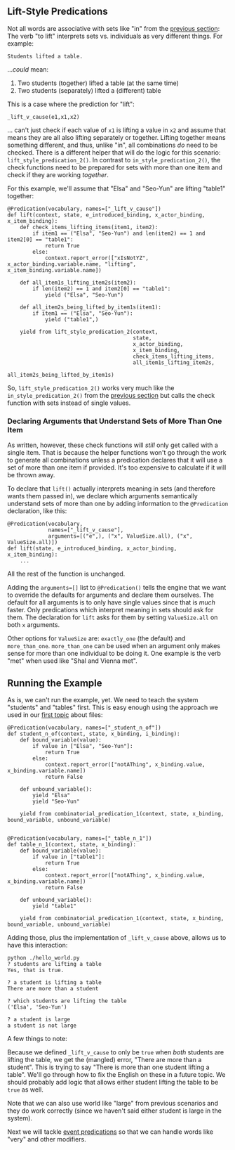 ## Lift-Style Predications
Not all words are associative with sets like "in" from the [previous section](pxHowTo030InStylePredications): The verb "to lift" interprets sets vs. individuals as very different things.  For example:

~~~
Students lifted a table.
~~~

...*could* mean: 
1. Two students (together) lifted a table (at the same time)
2. Two students (separately) lifted a (different) table

This is a case where the prediction for "lift":

~~~
_lift_v_cause(e1,x1,x2)
~~~

... can't just check if each value of `x1` is lifting a value in `x2` and assume that means they are all also lifting separately or together.  Lifting together means something different, and thus, unlike "in", all combinations *do* need to be checked. There is a different helper that will do the logic for this scenario: `lift_style_predication_2()`. In contrast to `in_style_predication_2()`, the check functions need to be prepared for sets with more than one item and check if they are working *together*.

For this example, we'll assume that "Elsa" and "Seo-Yun" are lifting "table1" together:

~~~
@Predication(vocabulary, names=["_lift_v_cause"])
def lift(context, state, e_introduced_binding, x_actor_binding, x_item_binding):
    def check_items_lifting_items(item1, item2):
        if item1 == ("Elsa", "Seo-Yun") and len(item2) == 1 and item2[0] == "table1":
            return True
        else:
            context.report_error(["xIsNotYZ", x_actor_binding.variable.name, "lifting", x_item_binding.variable.name])

    def all_item1s_lifting_item2s(item2):
        if len(item2) == 1 and item2[0] == "table1":
            yield ("Elsa", "Seo-Yun")

    def all_item2s_being_lifted_by_item1s(item1):
        if item1 == ("Elsa", "Seo-Yun"):
            yield ("table1",)

    yield from lift_style_predication_2(context,
                                        state, 
                                        x_actor_binding, 
                                        x_item_binding,
                                        check_items_lifting_items, 
                                        all_item1s_lifting_item2s,
                                        all_item2s_being_lifted_by_item1s)
~~~

So, `lift_style_predication_2()` works very much like the `in_style_predication_2()` from the [previous section](pxHowTo030InStylePredications) but calls the check function with sets instead of single values.


### Declaring Arguments that Understand Sets of More Than One Item
As written, however, these check functions will *still* only get called with a single item. That is because the helper functions won't go through the work to generate all combinations unless a predication declares that it will use a set of more than one item if provided. It's too expensive to calculate if it will be thrown away.  

To declare that `lift()` actually interprets meaning in sets (and therefore wants them passed in), we declare which arguments semantically understand sets of more than one by adding information to the `@Predication` declaration, like this:

~~~
@Predication(vocabulary,
             names=["_lift_v_cause"],
             arguments=[("e",), ("x", ValueSize.all), ("x", ValueSize.all)])
def lift(state, e_introduced_binding, x_actor_binding, x_item_binding):
    ...
~~~
All the rest of the function is unchanged.

Adding the `arguments=[]` list to `@Predication()` tells the engine that we want to override the defaults for arguments and declare them ourselves.  The default for all arguments is to only have single values since that is *much* faster.  Only predications which interpret meaning in sets should ask for them. The declaration for `lift` asks for them by setting `ValueSize.all` on both `x` arguments.

Other options for `ValueSize` are: `exactly_one` (the default) and `more_than_one`. `more_than_one` can be used when an argument only makes sense for more than one individual to be doing it. One example is the verb "met" when used like "Shal and Vienna met".

## Running the Example
As is, we can't run the example, yet. We need to teach the system "students" and "tables" first.  This is easy enough using the approach we used in our [first topic](pxHowTo020ImplementAPredication) about files:

~~~
@Predication(vocabulary, names=["_student_n_of"])
def student_n_of(context, state, x_binding, i_binding):
    def bound_variable(value):
        if value in ["Elsa", "Seo-Yun"]:
            return True
        else:
            context.report_error(["notAThing", x_binding.value, x_binding.variable.name])
            return False

    def unbound_variable():
        yield "Elsa"
        yield "Seo-Yun"

    yield from combinatorial_predication_1(context, state, x_binding, bound_variable, unbound_variable)


@Predication(vocabulary, names=["_table_n_1"])
def table_n_1(context, state, x_binding):
    def bound_variable(value):
        if value in ["table1"]:
            return True
        else:
            context.report_error(["notAThing", x_binding.value, x_binding.variable.name])
            return False

    def unbound_variable():
        yield "table1"

    yield from combinatorial_predication_1(context, state, x_binding, bound_variable, unbound_variable)
~~~

Adding those, plus the implementation of `_lift_v_cause` above, allows us to have this interaction:

~~~
python ./hello_world.py
? students are lifting a table
Yes, that is true.

? a student is lifting a table
There are more than a student

? which students are lifting the table
('Elsa', 'Seo-Yun')

? a student is large
a student is not large
~~~

A few things to note:

Because we defined `_lift_v_cause` to only be `true` when *both* students are lifting the table, we get the (mangled) error, "There are more than a student". This is trying to say "There is more than one student lifting a table". We'll go through how to fix the English on these in a future topic.  We should probably add logic that allows either student lifting the table to be `true` as well.

Note that we can also use world like "large" from previous scenarios and they do work correctly (since we haven't said either student is large in the system).

Next we will tackle [event predications](pxHowTo050EventPredications) so that we can handle words like "very" and other modifiers.



